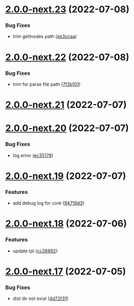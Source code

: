 # [2.0.0-next.23](https://github.com/likun7981/hlink/compare/core@2.0.0-next.22...core@2.0.0-next.23) (2022-07-08)

### Bug Fixes

- trim getInodes path ([ee3ccaa](https://github.com/likun7981/hlink/commit/ee3ccaacddaa29dbfc6038e76a0e4e6f0a51b3d2))

# [2.0.0-next.22](https://github.com/likun7981/hlink/compare/core@2.0.0-next.21...core@2.0.0-next.22) (2022-07-08)

### Bug Fixes

- trim for parse file path ([7f3b101](https://github.com/likun7981/hlink/commit/7f3b101df21c9be22a02683290b28df42b233447))

# [2.0.0-next.21](https://github.com/likun7981/hlink/compare/core@2.0.0-next.20...core@2.0.0-next.21) (2022-07-07)

# [2.0.0-next.20](https://github.com/likun7981/hlink/compare/core@2.0.0-next.19...core@2.0.0-next.20) (2022-07-07)

### Bug Fixes

- log error ([ec35178](https://github.com/likun7981/hlink/commit/ec35178a56888309c94fc7427af5f345df45c396))

# [2.0.0-next.19](https://github.com/likun7981/hlink/compare/core@2.0.0-next.18...core@2.0.0-next.19) (2022-07-07)

### Features

- add debug log for core ([94719d3](https://github.com/likun7981/hlink/commit/94719d34b26242c7652961da5e31338ba24a267b))

# [2.0.0-next.18](https://github.com/likun7981/hlink/compare/core@2.0.0-next.17...core@2.0.0-next.18) (2022-07-06)

### Features

- update tpl ([cc26892](https://github.com/likun7981/hlink/commit/cc26892e36747416749cfa64b014f09d2d2b972f))

# [2.0.0-next.17](https://github.com/likun7981/hlink/compare/core@2.0.0-next.16...core@2.0.0-next.17) (2022-07-05)

### Bug Fixes

- dist dir not exist ([4d72f31](https://github.com/likun7981/hlink/commit/4d72f3174be8f372ee49946311bce16d91529809))
